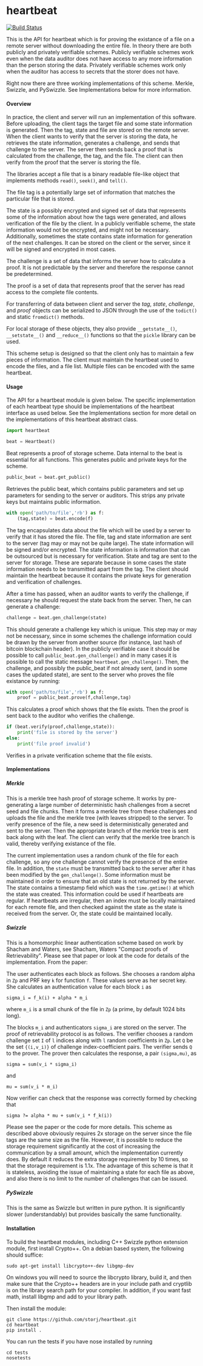 heartbeat
=========
[![Build Status](https://travis-ci.org/Storj/heartbeat.svg?branch=devel)](https://travis-ci.org/Storj/heartbeat)

This is the API for heartbeat which is for proving the existance of a file on a remote server without downloading the entire file.  In theory there are both publicly and privately verifiable schemes.  Publicly verifiable schemes work even when the data auditor does not have access to any more information than the person storing the data.  Privately verifiable schemes work only when the auditor has access to secrets that the storer does not have.

Right now there are three working implementations of this scheme.  Merkle, Swizzle, and PySwizzle.  See Implementations below for more information.

#### Overview

In practice, the client and server will run an implementation of this software.  Before uploading, the client tags the target file and some state information is generated.  Then the tag, state and file are stored on the remote server.  When the client wants to verify that the server is storing the data, he retrieves the state information, generates a challenge, and sends that challenge to the server.  The server then sends back a proof that is calculated from the challenge, the tag, and the file.  The client can then verify from the proof that the server is storing the file.

The libraries accept a file that is a binary readable file-like object that implements methods `read()`, `seek()`, and `tell()`.

The file tag is a potentially large set of information that matches the particular file that is stored.

The state is a possibly encrypted and signed set of data that represents some of the information about how the tags were generated, and allows verification of the file by the client.  In a publicly verifiable scheme, the state information would not be encrypted, and might not be necessary.  Additionally, sometimes the state contains state information for generation of the next challenges.  It can be stored on the client or the server, since it will be signed and encrypted in most cases.

The challenge is a set of data that informs the server how to calculate a proof.  It is not predictable by the server and therefore the response cannot be predetermined.

The proof is a set of data that represents proof that the server has read access to the complete file contents.

For transferring of data between client and server the _tag_, _state_, _challenge_, and _proof_ objects can be serialized to JSON through the use of the `todict()` and static `fromdict()` methods.

For local storage of these objects, they also provide `__getstate__()`, `__setstate__()` and `__reduce__()` functions so that the `pickle` library can be used.

This scheme setup is designed so that the client only has to maintain a few pieces of information.  The client must maintain the heartbeat used to encode the files, and a file list.  Multiple files can be encoded with the same heartbeat.

#### Usage

The API for a heartbeat module is given below.  The specific implementation of each heartbeat type should be implementations of the heartbeat interface as used below.  See the Implementations section for more detail on the implementations of this heartbeat abstract class. 

```python
import heartbeat

beat = Heartbeat()
```

Beat represents a proof of storage scheme.  Data internal to the beat is essential for all functions.  This generates public and private keys for the scheme.

```python
public_beat = beat.get_public()
```

Retrieves the public beat, which contains public parameters and set up parameters for sending to the server or auditors.  This strips any private keys but maintains public information.

```python
with open('path/to/file','rb') as f:
    (tag,state) = beat.encode(f)
```

The tag encapsulates data about the file which will be used by a server to verify that it has stored the file.  The file, tag and state information are sent to the server (tag may or may not be quite large).  The state information will be signed and/or encrypted.  The state information is information that can be outsourced but is necessary for verification.  State and tag are sent to the server for storage.  These are separate because in some cases the state information needs to be transmitted apart from the tag.  The client should maintain the heartbeat because it contains the private keys for generation and verification of challenges.

After a time has passed, when an auditor wants to verify the challenge, if necessary he should request the state back from the server.  Then, he can generate a challenge:

```python
challenge = beat.gen_challenge(state)
```

This should generate a challenge key which is unique.  This step may or may not be necessary, since in some schemes the challenge information could be drawn by the server from another source (for instance, last hash of bitcoin blockchain header).  In the publicly verifiable case it should be possible to call `public_beat.gen_challenge()` and in many cases it is possible to call the static message `heartbeat.gen_challenge()`.  Then, the challenge, and possibly the public_beat if not already sent, (and in some cases the updated state), are sent to the server who proves the file existance by running:

```python
with open('path/to/file','rb') as f:
    proof = public_beat.prove(f,challenge,tag)
```

This calculates a proof which shows that the file exists.  Then the proof is sent back to the auditor who verifies the challenge.

```python
if (beat.verify(proof,challenge,state)):
	print('file is stored by the server')
else:
	print('file proof invalid')
```

Verifies in a private verification scheme that the file exists.

#### Implementations

##### Merkle

This is a merkle tree hash proof of storage scheme.  It works by pre-generating a large number of deterministic hash challenges from a secret seed and file chunks.  Then it forms a merkle tree from these challenges and uploads the file and the merkle tree (with leaves stripped) to the server.  To verify presence of the file, a new seed is deterministically generated and sent to the server.  Then the appropriate branch of the merkle tree is sent back along with the leaf.  The client can verify that the merkle tree branch is valid, thereby verifying existance of the file.

The current implementation uses a random chunk of the file for each challenge, so any one challenge cannot verify the presence of the entire file.  In addition, the `state` must be transmitted back to the server after it has been modified by the `gen_challenge()`.  Some information must be maintained in order to ensure that an old state is not returned by the server.  The state contains a timestamp field which was the `time.gmtime()` at which the state was created.  This information could be used if heartbeats are regular.  If heartbeats are irregular, then an index must be locally maintained for each remote file, and then checked against the state as the state is received from the server.  Or, the state could be maintained locally.

##### Swizzle

This is a homomorphic linear authentication scheme based on work by Shacham and Waters, see Shacham, Waters "Compact proofs of Retrievability".  Please see that paper or look at the code for details of the implementation.  From the paper:

The user authenticates each block as follows. She chooses a random alpha in `Zp` and PRF key `k` for
function `f`. These values serve as her secret key. She calculates an authentication value for each
block `i` as

```
sigma_i = f_k(i) + alpha * m_i
```

where `m_i` is a small chunk of the file in `Zp` (a prime, by default 1024 bits long).

The blocks `m_i` and authenticators `sigma_i` are stored on the server. The proof of retrievability
protocol is as follows. The verifier chooses a random challenge set `I` of `l` indices along with `l` random
coefficients in `Zp`.  Let `Q` be the set `{(i,v_i)}` of challenge index-coefficient pairs. The verifier sends
`Q` to the prover. The prover then calculates the response, a pair `(sigma,mu)`, as

```
sigma = sum(v_i * sigma_i)
```

and

```
mu = sum(v_i * m_i)
```

Now verifier can check that the response was correctly formed by checking that

```
sigma ?= alpha * mu + sum(v_i * f_k(i))
```

Please see the paper or the code for more details.  This scheme as described above obviously requires 2x storage on the server since the file tags are the same size as the file.  However, it is possible to reduce the storage requirement significantly at the cost of increasing the communication by a small amount, which the implementation currently does.  By default it reduces the extra storage requirement by 10 times, so that the storage requirement is 1.1x.  The advantage of this scheme is that it is stateless, avoiding the issue of maintaining a state for each file as above, and also there is no limit to the number of challenges that can be issued.

##### PySwizzle

This is the same as Swizzle but written in pure python.  It is significantly slower (understandably) but provides basically the same functionality.

#### Installation

To build the heartbeat modules, including C++ Swizzle python extension module, first install Crypto++.  On a debian based system, the following should suffice:

```
sudo apt-get install libcrypto++-dev libgmp-dev
```

On windows you will need to source the libcrypto library, build it, and then make sure that the Crypto++ headers are in your include path and cryptlib is on the library search path for your compiler.  In addition, if you want fast math, install libgmp and add to your library path.

Then install the module:

```
git clone https://github.com/storj/heartbeat.git
cd heartbeat
pip install .
```

You can run the tests if you have nose installed by running

```
cd tests
nosetests
```
